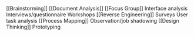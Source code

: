 [[Brainstorming]]
[[Document Analysis]]
[[Focus Group]]
Interface analysis
Interviews/questionnaire
Workshops
[[Reverse Engineering]]
Surveys
User task analysis
[[Process Mapping]]
Observation/job shadowing
[[Design Thinking]]
Prototyping